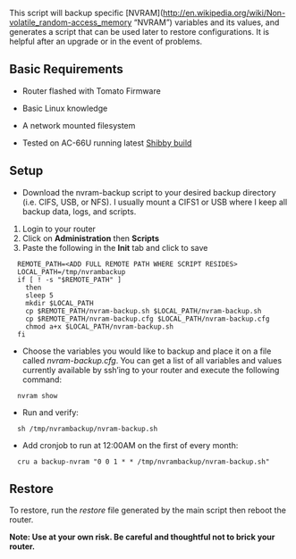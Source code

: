 This script will backup specific [NVRAM](http://en.wikipedia.org/wiki/Non-volatile_random-access_memory “NVRAM”) variables and its values, and generates a script that can be used later to restore configurations. It is helpful after an upgrade or in the event of problems.


Basic Requirements
---------------------
- Router flashed with Tomato Firmware

- Basic Linux knowledge

- A network mounted filesystem

- Tested on AC-66U running latest [Shibby build](http://tomato.groov.pl)

Setup
---------------------
* Download the nvram-backup script to your desired backup directory (i.e. CIFS, USB, or NFS). I usually mount a CIFS1 or USB where I keep all backup data, logs, and scripts. 

1. Login to your router
2. Click on **Administration** then **Scripts**
3. Paste the following in the **Init** tab and click to save

```
  REMOTE_PATH=<ADD FULL REMOTE PATH WHERE SCRIPT RESIDES>
  LOCAL_PATH=/tmp/nvrambackup
  if [ ! -s "$REMOTE_PATH" ]
    then
    sleep 5
    mkdir $LOCAL_PATH
    cp $REMOTE_PATH/nvram-backup.sh $LOCAL_PATH/nvram-backup.sh
    cp $REMOTE_PATH/nvram-backup.cfg $LOCAL_PATH/nvram-backup.cfg
    chmod a+x $LOCAL_PATH/nvram-backup.sh
  fi
```

* Choose the variables you would like to backup and place it on a file called *nvram-backup.cfg*. You can get a list of all variables and values currently available by ssh’ing to your router and execute the following command:

```  nvram show```

* Run and verify:

```  sh /tmp/nvrambackup/nvram-backup.sh```

* Add cronjob to run at 12:00AM on the first of every month:	

```  cru a backup-nvram "0 0 1 * * /tmp/nvrambackup/nvram-backup.sh"```

Restore
---------------------
To restore, run the *restore* file generated by the main script then reboot the router.


**Note: Use at your own risk. Be careful and thoughtful not to brick your router.**
